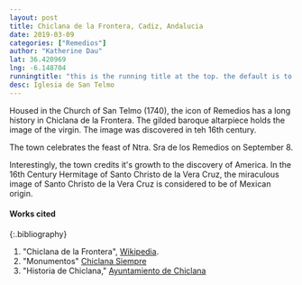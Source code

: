 ```yaml
---
layout: post
title: Chiclana de la Frontera, Cadiz, Andalucia
date: 2019-03-09
categories: ["Remedios"]
author: "Katherine Dau"
lat: 36.420969
lng: -6.148704
runningtitle: "this is the running title at the top. the default is to display the site title, so to activate the running title you will need to uncomment in the post.html layout"
desc: Iglesia de San Telmo
---
```

Housed in the Church of San Telmo (1740), the icon of Remedios has a long history in Chiclana de la Frontera. The gilded baroque altarpiece holds the image of the virgin. The image was discovered in teh 16th century.

The town celebrates the feast of Ntra. Sra de los Remedios on September 8.

Interestingly, the town credits it's growth to the discovery of America. In the 16th Century Hermitage of Santo Christo de la Vera Cruz, the miraculous image of Santo Christo de la Vera Cruz is considered to be of Mexican origin.

#### Works cited

{:.bibliography}
1. "Chiclana de la Frontera", [Wikipedia](https://es.wikipedia.org/wiki/Chiclana_de_la_Frontera).
2. "Monumentos" [Chiclana Siempre](https://turismo.chichlana.es/ver/monumentos)
3. "Historia de Chiclana," [Ayuntamiento de Chiclana](https://chiclana.es/historia-de-chiclana)
